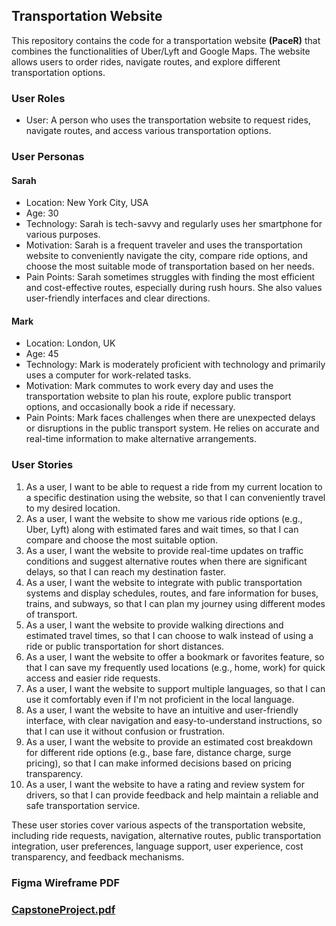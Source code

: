 ## Transportation Website

This repository contains the code for a transportation website <b>(PaceR)</b> that combines the functionalities of Uber/Lyft and Google Maps. The website allows users to order rides, navigate routes, and explore different transportation options.

### User Roles

- User: A person who uses the transportation website to request rides, navigate routes, and access various transportation options.

### User Personas

#### Sarah

- Location: New York City, USA
- Age: 30
- Technology: Sarah is tech-savvy and regularly uses her smartphone for various purposes.
- Motivation: Sarah is a frequent traveler and uses the transportation website to conveniently navigate the city, compare ride options, and choose the most suitable mode of transportation based on her needs.
- Pain Points: Sarah sometimes struggles with finding the most efficient and cost-effective routes, especially during rush hours. She also values user-friendly interfaces and clear directions.

#### Mark

- Location: London, UK
- Age: 45
- Technology: Mark is moderately proficient with technology and primarily uses a computer for work-related tasks.
- Motivation: Mark commutes to work every day and uses the transportation website to plan his route, explore public transport options, and occasionally book a ride if necessary.
- Pain Points: Mark faces challenges when there are unexpected delays or disruptions in the public transport system. He relies on accurate and real-time information to make alternative arrangements.

### User Stories

1. As a user, I want to be able to request a ride from my current location to a specific destination using the website, so that I can conveniently travel to my desired location.
2. As a user, I want the website to show me various ride options (e.g., Uber, Lyft) along with estimated fares and wait times, so that I can compare and choose the most suitable option.
3. As a user, I want the website to provide real-time updates on traffic conditions and suggest alternative routes when there are significant delays, so that I can reach my destination faster.
4. As a user, I want the website to integrate with public transportation systems and display schedules, routes, and fare information for buses, trains, and subways, so that I can plan my journey using different modes of transport.
5. As a user, I want the website to provide walking directions and estimated travel times, so that I can choose to walk instead of using a ride or public transportation for short distances.
6. As a user, I want the website to offer a bookmark or favorites feature, so that I can save my frequently used locations (e.g., home, work) for quick access and easier ride requests.
7. As a user, I want the website to support multiple languages, so that I can use it comfortably even if I'm not proficient in the local language.
8. As a user, I want the website to have an intuitive and user-friendly interface, with clear navigation and easy-to-understand instructions, so that I can use it without confusion or frustration.
9. As a user, I want the website to provide an estimated cost breakdown for different ride options (e.g., base fare, distance charge, surge pricing), so that I can make informed decisions based on pricing transparency.
10. As a user, I want the website to have a rating and review system for drivers, so that I can provide feedback and help maintain a reliable and safe transportation service.

These user stories cover various aspects of the transportation website, including ride requests, navigation, alternative routes, public transportation integration, user preferences, language support, user experience, cost transparency, and feedback mechanisms.

### Figma Wireframe PDF

### [CapstoneProject.pdf](https://github.com/OkechukwuNnujiJohn/capstone-project/files/11891024/CapstoneProject.pdf)

